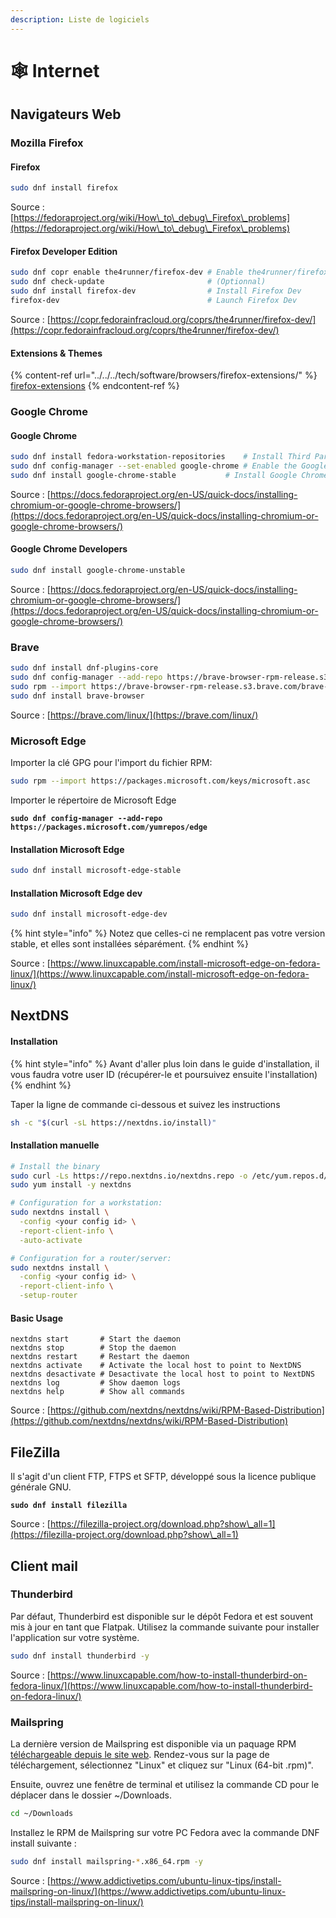 ```yaml
---
description: Liste de logiciels
---
```


# 🕸 Internet

## Navigateurs Web

### Mozilla Firefox

#### Firefox

```bash
sudo dnf install firefox
```

Source : [https://fedoraproject.org/wiki/How\_to\_debug\_Firefox\_problems](https://fedoraproject.org/wiki/How\_to\_debug\_Firefox\_problems)

#### Firefox Developer Edition

```bash
sudo dnf copr enable the4runner/firefox-dev # Enable the4runner/firefox-dev Copr repository according to your package manager.
sudo dnf check-update                       # (Optionnal)
sudo dnf install firefox-dev                # Install Firefox Dev
firefox-dev                                 # Launch Firefox Dev
```

Source : [https://copr.fedorainfracloud.org/coprs/the4runner/firefox-dev/](https://copr.fedorainfracloud.org/coprs/the4runner/firefox-dev/)

#### Extensions & Themes

{% content-ref url="../../../tech/software/browsers/firefox-extensions/" %}
[firefox-extensions](../../../tech/software/browsers/firefox-extensions/)
{% endcontent-ref %}

### Google Chrome

#### Google Chrome

```bash
sudo dnf install fedora-workstation-repositories	# Install Third Party Repositories
sudo dnf config-manager --set-enabled google-chrome	# Enable the Google Chrome repo
sudo dnf install google-chrome-stable			# Install Google Chrome
```

Source : [https://docs.fedoraproject.org/en-US/quick-docs/installing-chromium-or-google-chrome-browsers/](https://docs.fedoraproject.org/en-US/quick-docs/installing-chromium-or-google-chrome-browsers/)

#### Google Chrome Developers

```bash
sudo dnf install google-chrome-unstable
```

Source : [https://docs.fedoraproject.org/en-US/quick-docs/installing-chromium-or-google-chrome-browsers/](https://docs.fedoraproject.org/en-US/quick-docs/installing-chromium-or-google-chrome-browsers/)

### Brave

```bash
sudo dnf install dnf-plugins-core
sudo dnf config-manager --add-repo https://brave-browser-rpm-release.s3.brave.com/x86_64/
sudo rpm --import https://brave-browser-rpm-release.s3.brave.com/brave-core.asc
sudo dnf install brave-browser
```

Source : [https://brave.com/linux/](https://brave.com/linux/)

### Microsoft Edge

Importer la clé GPG pour l'import du fichier RPM:

```bash
sudo rpm --import https://packages.microsoft.com/keys/microsoft.asc
```

Importer le répertoire de Microsoft Edge

<pre class="language-bash"><code class="lang-bash"><strong>sudo dnf config-manager --add-repo https://packages.microsoft.com/yumrepos/edge
</strong></code></pre>

#### Installation Microsoft Edge <a href="#installing-microsoft-edge" id="installing-microsoft-edge"></a>

```bash
sudo dnf install microsoft-edge-stable
```

#### Installation Microsoft Edge dev

```bash
sudo dnf install microsoft-edge-dev
```

{% hint style="info" %}
Notez que celles-ci ne remplacent pas votre version stable, et elles sont installées séparément.
{% endhint %}

Source : [https://www.linuxcapable.com/install-microsoft-edge-on-fedora-linux/](https://www.linuxcapable.com/install-microsoft-edge-on-fedora-linux/)

## NextDNS

#### Installation

{% hint style="info" %}
Avant d'aller plus loin dans le guide d'installation, il vous faudra votre user ID (récupérer-le et poursuivez ensuite l'installation)
{% endhint %}

Taper la ligne de commande ci-dessous et suivez les instructions

```bash
sh -c "$(curl -sL https://nextdns.io/install)"
```

#### Installation manuelle

```bash
# Install the binary
sudo curl -Ls https://repo.nextdns.io/nextdns.repo -o /etc/yum.repos.d/nextdns.repo
sudo yum install -y nextdns

# Configuration for a workstation:
sudo nextdns install \
  -config <your config id> \
  -report-client-info \
  -auto-activate

# Configuration for a router/server:
sudo nextdns install \
  -config <your config id> \
  -report-client-info \
  -setup-router
```

#### Basic Usage

```
nextdns start       # Start the daemon
nextdns stop        # Stop the daemon
nextdns restart     # Restart the daemon
nextdns activate    # Activate the local host to point to NextDNS
nextdns desactivate # Desactivate the local host to point to NextDNS
nextdns log         # Show daemon logs
nextdns help        # Show all commands
```

Source : [https://github.com/nextdns/nextdns/wiki/RPM-Based-Distribution](https://github.com/nextdns/nextdns/wiki/RPM-Based-Distribution)

## FileZilla

Il s'agit d'un client FTP, FTPS et SFTP, développé sous la licence publique générale GNU.

<pre class="language-bash"><code class="lang-bash"><strong>sudo dnf install filezilla
</strong></code></pre>

Source : [https://filezilla-project.org/download.php?show\_all=1](https://filezilla-project.org/download.php?show\_all=1)

## Client mail

### Thunderbird

Par défaut, Thunderbird est disponible sur le dépôt Fedora et est souvent mis à jour en tant que Flatpak. Utilisez la commande suivante pour installer l'application sur votre système.

```bash
sudo dnf install thunderbird -y
```

Source : [https://www.linuxcapable.com/how-to-install-thunderbird-on-fedora-linux/](https://www.linuxcapable.com/how-to-install-thunderbird-on-fedora-linux/)

### Mailspring

La dernière version de Mailspring est disponible via un paquage RPM [téléchargeable depuis le site web](https://www.getmailspring.com/). Rendez-vous sur la page de téléchargement, sélectionnez "Linux" et cliquez sur "Linux (64-bit .rpm)".&#x20;

Ensuite, ouvrez une fenêtre de terminal et utilisez la commande CD pour le déplacer dans le dossier \~/Downloads.

```bash
cd ~/Downloads
```

Installez le RPM de Mailspring sur votre PC Fedora avec la commande DNF install suivante :

```bash
sudo dnf install mailspring-*.x86_64.rpm -y
```

Source : [https://www.addictivetips.com/ubuntu-linux-tips/install-mailspring-on-linux/](https://www.addictivetips.com/ubuntu-linux-tips/install-mailspring-on-linux/)

